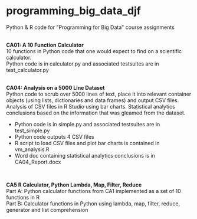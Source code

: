 # programming_big_data_djf
Python & R code for "Programming for Big Data" course assignments
<br><br>

<b>CA01: A 10 Function Calculator</b><br>
10 functions in Python code that one would expect to find on a scientific calculator.<br>
Python code is in calculator.py and associated testsuites are in test_calculator.py
<br><br>

<b>CA04: Analysis on a 5000 Line Dataset</b><br>
Python code to scrub over 5000 lines of text, place it into relevant container objects (using lists, dictionaries and data frames) and output CSV files. Analysis of CSV files in R Studio using bar charts. Statistical analytics conclusions based on the information that was gleamed from the dataset.<br>
<ul><li>Python code is in simple.py and associated testsuites are in test_simple.py</li>
<li>Python code outputs 4 CSV files</li>
<li>R script to load CSV files and plot bar charts is contained in vm_analysis.R</li>
<li>Word doc containing statistical analytics conclusions is in CA04_Report.docx</li></ul>
<br>

<b>CA5 R Calculator, Python Lambda, Map, Filter, Reduce</b><br>
Part A: Python calculator functions from CA1 implemented as a set of 10 functions in R<br>
Part B: Calculator functions in Python using lambda, map, filter, reduce, generator and list comprehension

